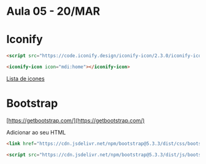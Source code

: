 # Aula 05 - 20/MAR

# Iconify

~~~html
<script src="https://code.iconify.design/iconify-icon/2.3.0/iconify-icon.min.js"></script>
~~~

~~~html
<iconify-icon icon="mdi:home"></iconify-icon>
~~~

[Lista de icones](https://icones.js.org/collection/all) 

# Bootstrap

[https://getbootstrap.com/](https://getbootstrap.com/)

Adicionar ao seu HTML

~~~html
<link href="https://cdn.jsdelivr.net/npm/bootstrap@5.3.3/dist/css/bootstrap.min.css" rel="stylesheet" integrity="sha384-QWTKZyjpPEjISv5WaRU9OFeRpok6YctnYmDr5pNlyT2bRjXh0JMhjY6hW+ALEwIH" crossorigin="anonymous">
~~~

~~~html
<script src="https://cdn.jsdelivr.net/npm/bootstrap@5.3.3/dist/js/bootstrap.bundle.min.js" integrity="sha384-YvpcrYf0tY3lHB60NNkmXc5s9fDVZLESaAA55NDzOxhy9GkcIdslK1eN7N6jIeHz" crossorigin="anonymous"></script>
~~~
